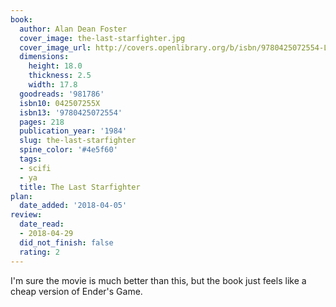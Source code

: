```yaml
---
book:
  author: Alan Dean Foster
  cover_image: the-last-starfighter.jpg
  cover_image_url: http://covers.openlibrary.org/b/isbn/9780425072554-L.jpg
  dimensions:
    height: 18.0
    thickness: 2.5
    width: 17.8
  goodreads: '981786'
  isbn10: 042507255X
  isbn13: '9780425072554'
  pages: 218
  publication_year: '1984'
  slug: the-last-starfighter
  spine_color: '#4e5f60'
  tags:
  - scifi
  - ya
  title: The Last Starfighter
plan:
  date_added: '2018-04-05'
review:
  date_read:
  - 2018-04-29
  did_not_finish: false
  rating: 2
---
```


I'm sure the movie is much better than this, but the book just feels like a cheap version of Ender's Game.
